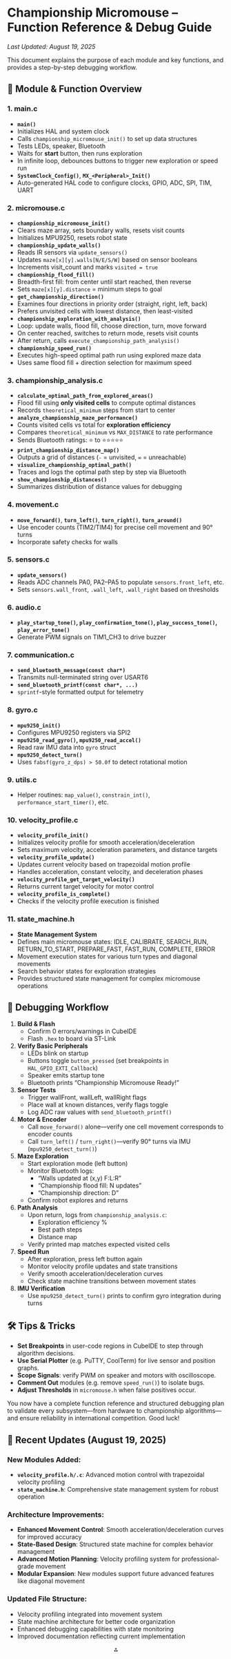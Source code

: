 

# Championship Micromouse – Function Reference \& Debug Guide

*Last Updated: August 19, 2025*

This document explains the purpose of each module and key functions, and provides a step-by-step debugging workflow.

## 📁 Module \& Function Overview

### 1. main.c

- **`main()`**
- Initializes HAL and system clock
- Calls `championship_micromouse_init()` to set up data structures
- Tests LEDs, speaker, Bluetooth
- Waits for **start** button, then runs exploration
- In infinite loop, debounces buttons to trigger new exploration or speed run
- **`SystemClock_Config()`**, **`MX_<Peripheral>_Init()`**
- Auto-generated HAL code to configure clocks, GPIO, ADC, SPI, TIM, UART


### 2. micromouse.c

- **`championship_micromouse_init()`**
- Clears maze array, sets boundary walls, resets visit counts
- Initializes MPU9250, resets robot state
- **`championship_update_walls()`**
- Reads IR sensors via `update_sensors()`
- Updates `maze[x][y].walls[N/E/S/W]` based on sensor booleans
- Increments visit_count and marks `visited = true`
- **`championship_flood_fill()`**
- Breadth-first fill: from center until start reached, then reverse
- Sets `maze[x][y].distance` = minimum steps to goal
- **`get_championship_direction()`**
- Examines four directions in priority order (straight, right, left, back)
- Prefers unvisited cells with lowest distance, then least-visited
- **`championship_exploration_with_analysis()`**
- Loop: update walls, flood fill, choose direction, turn, move forward
- On center reached, switches to return mode, resets visit counts
- After return, calls `execute_championship_path_analysis()`
- **`championship_speed_run()`**
- Executes high-speed optimal path run using explored maze data
- Uses same flood fill + direction selection for maximum speed


### 3. championship_analysis.c

- **`calculate_optimal_path_from_explored_areas()`**
- Flood fill using **only visited cells** to compute optimal distances
- Records `theoretical_minimum` steps from start to center
- **`analyze_championship_maze_performance()`**
- Counts visited cells vs total for **exploration efficiency**
- Compares `theoretical_minimum` vs `MAX_DISTANCE` to rate performance
- Sends Bluetooth ratings: ⭐ to ⭐⭐⭐⭐⭐
- **`print_championship_distance_map()`**
- Outputs a grid of distances (`-` = unvisited, `∞` = unreachable)
- **`visualize_championship_optimal_path()`**
- Traces and logs the optimal path step by step via Bluetooth
- **`show_championship_distances()`**
- Summarizes distribution of distance values for debugging


### 4. movement.c

- **`move_forward()`**, **`turn_left()`**, **`turn_right()`**, **`turn_around()`**
- Use encoder counts (TIM2/TIM4) for precise cell movement and 90° turns
- Incorporate safety checks for walls


### 5. sensors.c

- **`update_sensors()`**
- Reads ADC channels PA0, PA2–PA5 to populate `sensors.front_left`, etc.
- Sets `sensors.wall_front`, `.wall_left`, `.wall_right` based on thresholds


### 6. audio.c

- **`play_startup_tone()`, `play_confirmation_tone()`, `play_success_tone()`, `play_error_tone()`**
- Generate PWM signals on TIM1_CH3 to drive buzzer


### 7. communication.c

- **`send_bluetooth_message(const char*)`**
- Transmits null-terminated string over USART6
- **`send_bluetooth_printf(const char*, ...)`**
- `sprintf`-style formatted output for telemetry


### 8. gyro.c

- **`mpu9250_init()`**
- Configures MPU9250 registers via SPI2
- **`mpu9250_read_gyro()`, `mpu9250_read_accel()`**
- Read raw IMU data into `gyro` struct
- **`mpu9250_detect_turn()`**
- Uses `fabsf(gyro_z_dps) > 50.0f` to detect rotational motion


### 9. utils.c

- Helper routines: `map_value()`, `constrain_int()`, `performance_start_timer()`, etc.


### 10. velocity_profile.c

- **`velocity_profile_init()`**
- Initializes velocity profile for smooth acceleration/deceleration
- Sets maximum velocity, acceleration parameters, and distance targets
- **`velocity_profile_update()`**
- Updates current velocity based on trapezoidal motion profile
- Handles acceleration, constant velocity, and deceleration phases
- **`velocity_profile_get_target_velocity()`**
- Returns current target velocity for motor control
- **`velocity_profile_is_complete()`**
- Checks if the velocity profile execution is finished

### 11. state_machine.h

- **State Management System**
- Defines main micromouse states: IDLE, CALIBRATE, SEARCH_RUN, RETURN_TO_START, PREPARE_FAST, FAST_RUN, COMPLETE, ERROR
- Movement execution states for various turn types and diagonal movements
- Search behavior states for exploration strategies
- Provides structured state management for complex micromouse operations


## 🐞 Debugging Workflow

1. **Build \& Flash**
    - Confirm 0 errors/warnings in CubeIDE
    - Flash `.hex` to board via ST-Link
2. **Verify Basic Peripherals**
    - LEDs blink on startup
    - Buttons toggle `button_pressed` (set breakpoints in `HAL_GPIO_EXTI_Callback`)
    - Speaker emits startup tone
    - Bluetooth prints “Championship Micromouse Ready!”
3. **Sensor Tests**
    - Trigger wallFront, wallLeft, wallRight flags
    - Place wall at known distances, verify flags toggle
    - Log ADC raw values with `send_bluetooth_printf()`
4. **Motor \& Encoder**
    - Call `move_forward()` alone—verify one cell movement corresponds to encoder counts
    - Call `turn_left()` / `turn_right()`—verify 90° turns via IMU (`mpu9250_detect_turn()`)
5. **Maze Exploration**
    - Start exploration mode (left button)
    - Monitor Bluetooth logs:
        - “Walls updated at (x,y) F:L:R”
        - “Championship flood fill: N updates”
        - “Championship direction: D”
    - Confirm robot explores and returns
6. **Path Analysis**
    - Upon return, logs from `championship_analysis.c`:
        - Exploration efficiency %
        - Best path steps
        - Distance map
    - Verify printed map matches expected visited cells
7. **Speed Run**
    - After exploration, press left button again
    - Monitor velocity profile updates and state transitions
    - Verify smooth acceleration/deceleration curves
    - Check state machine transitions between movement states
8. **IMU Verification**
    - Use `mpu9250_detect_turn()` prints to confirm gyro integration during turns

## 🛠 Tips \& Tricks

- **Set Breakpoints** in user-code regions in CubeIDE to step through algorithm decisions.
- **Use Serial Plotter** (e.g. PuTTY, CoolTerm) for live sensor and position graphs.
- **Scope Signals**: verify PWM on speaker and motors with oscilloscope.
- **Comment Out** modules (e.g. remove `speed_run()`) to isolate bugs.
- **Adjust Thresholds** in `micromouse.h` when false positives occur.

You now have a complete function reference and structured debugging plan to validate every subsystem—from hardware to championship algorithms—and ensure reliability in international competition. Good luck!

## 🔄 Recent Updates (August 19, 2025)

### New Modules Added:
- **`velocity_profile.h/.c`**: Advanced motion control with trapezoidal velocity profiling
- **`state_machine.h`**: Comprehensive state management system for robust operation

### Architecture Improvements:
- **Enhanced Movement Control**: Smooth acceleration/deceleration curves for improved accuracy
- **State-Based Design**: Structured state machine for complex behavior management
- **Advanced Motion Planning**: Velocity profiling system for professional-grade movement
- **Modular Expansion**: New modules support future advanced features like diagonal movement

### Updated File Structure:
- Velocity profiling integrated into movement system
- State machine architecture for better code organization
- Enhanced debugging capabilities with state monitoring
- Improved documentation reflecting current implementation

<div style="text-align: center">⁂</div>

[^1]: README-3.md

[^2]: image.jpg

